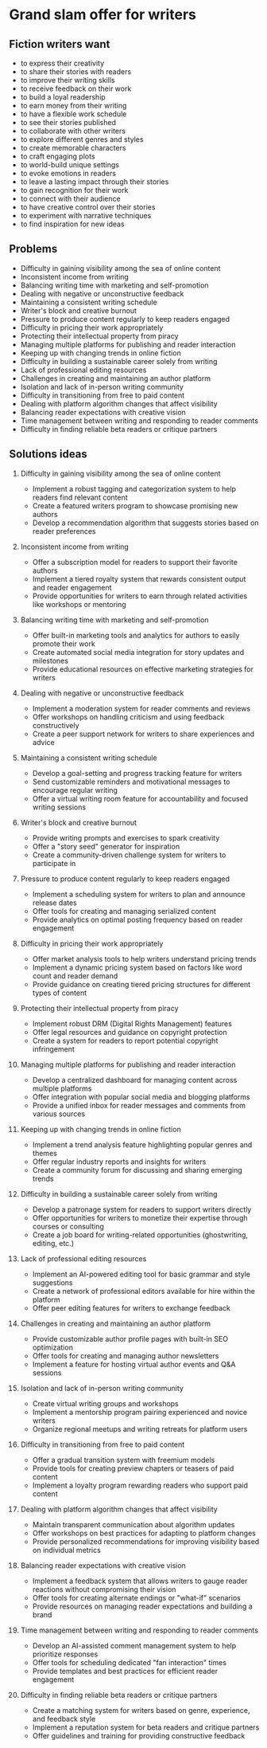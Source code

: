 # Grand slam offer for writers

## Fiction writers want

- to express their creativity
- to share their stories with readers
- to improve their writing skills
- to receive feedback on their work
- to build a loyal readership
- to earn money from their writing
- to have a flexible work schedule
- to see their stories published
- to collaborate with other writers
- to explore different genres and styles
- to create memorable characters
- to craft engaging plots
- to world-build unique settings
- to evoke emotions in readers
- to leave a lasting impact through their stories
- to gain recognition for their work
- to connect with their audience
- to have creative control over their stories
- to experiment with narrative techniques
- to find inspiration for new ideas

## Problems

- Difficulty in gaining visibility among the sea of online content
- Inconsistent income from writing
- Balancing writing time with marketing and self-promotion
- Dealing with negative or unconstructive feedback
- Maintaining a consistent writing schedule
- Writer's block and creative burnout
- Pressure to produce content regularly to keep readers engaged
- Difficulty in pricing their work appropriately
- Protecting their intellectual property from piracy
- Managing multiple platforms for publishing and reader interaction
- Keeping up with changing trends in online fiction
- Difficulty in building a sustainable career solely from writing
- Lack of professional editing resources
- Challenges in creating and maintaining an author platform
- Isolation and lack of in-person writing community
- Difficulty in transitioning from free to paid content
- Dealing with platform algorithm changes that affect visibility
- Balancing reader expectations with creative vision
- Time management between writing and responding to reader comments
- Difficulty in finding reliable beta readers or critique partners

## Solutions ideas

1. Difficulty in gaining visibility among the sea of online content
   - Implement a robust tagging and categorization system to help readers find relevant content
   - Create a featured writers program to showcase promising new authors
   - Develop a recommendation algorithm that suggests stories based on reader preferences

2. Inconsistent income from writing
   - Offer a subscription model for readers to support their favorite authors
   - Implement a tiered royalty system that rewards consistent output and reader engagement
   - Provide opportunities for writers to earn through related activities like workshops or mentoring

3. Balancing writing time with marketing and self-promotion
   - Offer built-in marketing tools and analytics for authors to easily promote their work
   - Create automated social media integration for story updates and milestones
   - Provide educational resources on effective marketing strategies for writers

4. Dealing with negative or unconstructive feedback
   - Implement a moderation system for reader comments and reviews
   - Offer workshops on handling criticism and using feedback constructively
   - Create a peer support network for writers to share experiences and advice

5. Maintaining a consistent writing schedule
   - Develop a goal-setting and progress tracking feature for writers
   - Send customizable reminders and motivational messages to encourage regular writing
   - Offer a virtual writing room feature for accountability and focused writing sessions

6. Writer's block and creative burnout
   - Provide writing prompts and exercises to spark creativity
   - Offer a "story seed" generator for inspiration
   - Create a community-driven challenge system for writers to participate in

7. Pressure to produce content regularly to keep readers engaged
   - Implement a scheduling system for writers to plan and announce release dates
   - Offer tools for creating and managing serialized content
   - Provide analytics on optimal posting frequency based on reader engagement

8. Difficulty in pricing their work appropriately
   - Offer market analysis tools to help writers understand pricing trends
   - Implement a dynamic pricing system based on factors like word count and reader demand
   - Provide guidance on creating tiered pricing structures for different types of content

9. Protecting their intellectual property from piracy
   - Implement robust DRM (Digital Rights Management) features
   - Offer legal resources and guidance on copyright protection
   - Create a system for readers to report potential copyright infringement

10. Managing multiple platforms for publishing and reader interaction
    - Develop a centralized dashboard for managing content across multiple platforms
    - Offer integration with popular social media and blogging platforms
    - Provide a unified inbox for reader messages and comments from various sources

11. Keeping up with changing trends in online fiction
    - Implement a trend analysis feature highlighting popular genres and themes
    - Offer regular industry reports and insights for writers
    - Create a community forum for discussing and sharing emerging trends

12. Difficulty in building a sustainable career solely from writing
    - Develop a patronage system for readers to support writers directly
    - Offer opportunities for writers to monetize their expertise through courses or consulting
    - Create a job board for writing-related opportunities (ghostwriting, editing, etc.)

13. Lack of professional editing resources
    - Implement an AI-powered editing tool for basic grammar and style suggestions
    - Create a network of professional editors available for hire within the platform
    - Offer peer editing features for writers to exchange feedback

14. Challenges in creating and maintaining an author platform
    - Provide customizable author profile pages with built-in SEO optimization
    - Offer tools for creating and managing author newsletters
    - Implement a feature for hosting virtual author events and Q&A sessions

15. Isolation and lack of in-person writing community
    - Create virtual writing groups and workshops
    - Implement a mentorship program pairing experienced and novice writers
    - Organize regional meetups and writing retreats for platform users

16. Difficulty in transitioning from free to paid content
    - Offer a gradual transition system with freemium models
    - Provide tools for creating preview chapters or teasers of paid content
    - Implement a loyalty program rewarding readers who support paid content

17. Dealing with platform algorithm changes that affect visibility
    - Maintain transparent communication about algorithm updates
    - Offer workshops on best practices for adapting to platform changes
    - Provide personalized recommendations for improving visibility based on individual metrics

18. Balancing reader expectations with creative vision
    - Implement a feedback system that allows writers to gauge reader reactions without compromising their vision
    - Offer tools for creating alternate endings or "what-if" scenarios
    - Provide resources on managing reader expectations and building a brand

19. Time management between writing and responding to reader comments
    - Develop an AI-assisted comment management system to help prioritize responses
    - Offer tools for scheduling dedicated "fan interaction" times
    - Provide templates and best practices for efficient reader engagement

20. Difficulty in finding reliable beta readers or critique partners
    - Create a matching system for writers based on genre, experience, and feedback style
    - Implement a reputation system for beta readers and critique partners
    - Offer guidelines and training for providing constructive feedback

